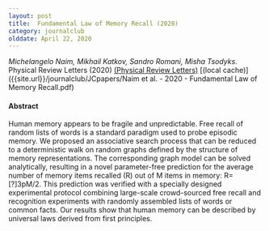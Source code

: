```yaml
---
layout: post
title:  Fundamental Law of Memory Recall (2020)
category: journalclub
olddate: April 22, 2020
---
```

 
*Michelangelo Naim, Mikhail Katkov, Sandro Romani, Misha Tsodyks*. Physical Review Letters (2020) 
[(Physical Review Letters)](https://link.aps.org/doi/10.1103/PhysRevLett.124.018101)
[(local cache)]({{site.url}}/journalclub/JCpapers/Naim et al. - 2020 - Fundamental Law of Memory Recall.pdf)

#### Abstract
Human memory appears to be fragile and unpredictable. Free recall of random lists of words is a standard paradigm used to probe episodic memory. We proposed an associative search process that can be reduced to a deterministic walk on random graphs defined by the structure of memory representations. The corresponding graph model can be solved analytically, resulting in a novel parameter-free prediction for the average number of memory items recalled (R) out of M items in memory: R=[?]3pM/2. This prediction was verified with a specially designed experimental protocol combining large-scale crowd-sourced free recall and recognition experiments with randomly assembled lists of words or common facts. Our results show that human memory can be described by universal laws derived from first principles.
